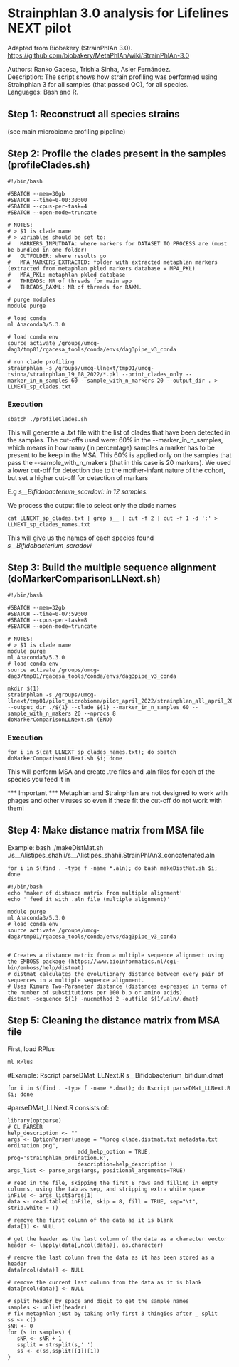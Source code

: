 # Strainphlan 3.0 analysis for Lifelines NEXT pilot

Adapted from Biobakery (StrainPhlAn 3.0). 
https://github.com/biobakery/MetaPhlAn/wiki/StrainPhlAn-3.0

Authors: Ranko Gacesa, Trishla Sinha, Asier Fernández.   
Description: The script shows how strain profiling was performed using Strainphlan 3 for all samples (that passed QC), for all species.   
Languages: Bash and R.   

## Step 1: Reconstruct all species strains

(see main microbiome profiling pipeline) 

## Step 2: Profile the clades present in the samples (profileClades.sh)

```
#!/bin/bash

#SBATCH --mem=30gb
#SBATCH --time=0-00:30:00
#SBATCH --cpus-per-task=4
#SBATCH --open-mode=truncate

# NOTES:
# > $1 is clade name
# > variables should be set to:
#   MARKERS_INPUTDATA: where markers for DATASET TO PROCESS are (must be bundled in one folder)
#   OUTFOLDER: where results go
#   MPA_MARKERS_EXTRACTED: folder with extracted metaphlan markers (extracted from metaphlan pkled markers database = MPA_PKL)
#   MPA_PKL: metaphlan pkled database
#   THREADS: NR of threads for main app
#   THREADS_RAXML: NR of threads for RAXML

# purge modules
module purge

# load conda
ml Anaconda3/5.3.0

# load conda env
source activate /groups/umcg-dag3/tmp01/rgacesa_tools/conda/envs/dag3pipe_v3_conda

# run clade profiling
strainphlan -s /groups/umcg-llnext/tmp01/umcg-tsinha/strainphlan_19_08_2022/*.pkl --print_clades_only --marker_in_n_samples 60 --sample_with_n_markers 20 --output_dir . > LLNEXT_sp_clades.txt

```
### Execution 

```
sbatch ./profileClades.sh 

```
This will generate a .txt file with the list of clades that have been detected in the samples. The cut-offs used were: 60% in the --marker_in_n_samples, which means in how many (in percentage) samples a marker has to be present to be keep in the MSA. This 60% is applied only on the samples that pass the --sample_with_n_makers (that in this case is 20 markers). We used a lower cut-off for detection due to the mother-infant nature of the cohort, but set a higher cut-off for detection of markers

E.g _s__Bifidobacterium_scardovi: in 12 samples._ 

We process the output file to select only the clade names

```
cat LLNEXT_sp_clades.txt | grep s__ | cut -f 2 | cut -f 1 -d ':' > LLNEXT_sp_clades_names.txt

```

This will give us the names of each species found 
_s__Bifidobacterium_scradovi_

## Step 3: Build the multiple sequence alignment (doMarkerComparisonLLNext.sh)


```
#!/bin/bash

#SBATCH --mem=32gb
#SBATCH --time=0-07:59:00
#SBATCH --cpus-per-task=8
#SBATCH --open-mode=truncate

# NOTES:
# > $1 is clade name
module purge
ml Anaconda3/5.3.0
# load conda env
source activate /groups/umcg-dag3/tmp01/rgacesa_tools/conda/envs/dag3pipe_v3_conda

mkdir ${1}
strainphlan -s /groups/umcg-llnext/tmp01/pilot_microbiome/pilot_april_2022/strainphlan_all_april_2022/*.pkl  --output_dir ./${1} --clade ${1} --marker_in_n_samples 60 --sample_with_n_makers 20 --nprocs 8
doMarkerComparisonLLNext.sh (END)

```

### Execution

```
for i in $(cat LLNEXT_sp_clades_names.txt); do sbatch doMarkerComparisonLLNext.sh $i; done 
```
This will perform MSA and create .tre files and .aln files for each of the species you feed it in 

*** Important *** Metaphlan and Strainphlan are not designed to work with phages and other viruses so even if these fit the cut-off do not work with them! 




## Step 4: Make distance matrix from MSA file

Example: 
bash ./makeDistMat.sh ./s__Alistipes_shahii/s__Alistipes_shahii.StrainPhlAn3_concatenated.aln

```
for i in $(find . -type f -name *.aln); do bash makeDistMat.sh $i; done 
```
```
#!/bin/bash
echo 'maker of distance matrix from multiple alignment'
echo ' feed it with .aln file (multiple alignment)'

module purge
ml Anaconda3/5.3.0
# load conda env
source activate /groups/umcg-dag3/tmp01/rgacesa_tools/conda/envs/dag3pipe_v3_conda


# Creates a distance matrix from a multiple sequence alignment using the EMBOSS package (https://www.bioinformatics.nl/cgi-bin/emboss/help/distmat) 
# distmat calculates the evolutionary distance between every pair of sequences in a multiple sequence alignment.
# Uses Kimura Two-Parameter distance (distances expressed in terms of the number of substitutions per 100 b.p or amino acids) 
distmat -sequence ${1} -nucmethod 2 -outfile ${1/.aln/.dmat}

```
## Step 5: Cleaning the distance matrix from MSA file 

First, load RPlus
```
ml RPlus 
```

#Example: Rscript parseDMat_LLNext.R s__Bifidobacterium_bifidum.dmat
```
for i in $(find . -type f -name *.dmat); do Rscript parseDMat_LLNext.R $i; done 
```
#parseDMat_LLNext.R consists of: 
```
library(optparse)
# CL PARSER
help_description <- ""
args <- OptionParser(usage = "%prog clade.distmat.txt metadata.txt ordination.png",
                      add_help_option = TRUE, prog='strainphlan_ordination.R',
                      description=help_description )
args_list <- parse_args(args, positional_arguments=TRUE)

# read in the file, skipping the first 8 rows and filling in empty columns, using the tab as sep, and stripping extra white space
inFile <- args_list$args[1]
data <- read.table( inFile, skip = 8, fill = TRUE, sep="\t", strip.white = T)

# remove the first column of the data as it is blank
data[1] <- NULL

# get the header as the last column of the data as a character vector
header <- lapply(data[,ncol(data)], as.character)

# remove the last column from the data as it has been stored as a header
data[ncol(data)] <- NULL

# remove the current last column from the data as it is blank
data[ncol(data)] <- NULL

# split header by space and digit to get the sample names
samples <- unlist(header)
# fix metaphlan just by taking only first 3 thingies after _ split
ss <- c()
sNR <- 0
for (s in samples) {
   sNR <- sNR + 1
   ssplit = strsplit(s,' ')
   ss <- c(ss,ssplit[[1]][1])
}

```

